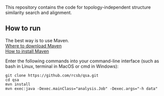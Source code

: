 This repository contains the code for topology-independent structure similarity search and alignment. 

## How to run
The best way is to use Maven.</br>
[Where to download Maven](http://maven.apache.org/download.cgi)</br>
[How to install Maven](http://maven.apache.org/install.html)

Enter the following commands into your command-line interface (such as bash in Linux, terminal in MacOS or cmd in Windows):

```
git clone https://github.com/rcsb/qsa.git
cd qsa
mvn install
mvn exec:java -Dexec.mainClass="analysis.Job" -Dexec.args="-h data"
```
